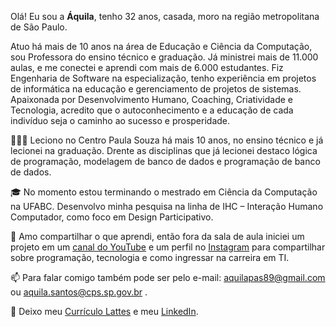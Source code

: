 Olá! Eu sou a **Áquila**, tenho 32 anos, casada, moro na região metropolitana de São Paulo. 

Atuo há mais de 10 anos na área de Educação e Ciência da Computação, sou Professora do ensino técnico e graduação. Já ministrei mais de 11.000 aulas, e me conectei e aprendi com mais de 6.000 estudantes. Fiz Engenharia de Software na especialização, tenho experiência em projetos de informática na educação e gerenciamento de projetos de sistemas. Apaixonada por Desenvolvimento Humano, Coaching, Criatividade e Tecnologia, acredito que o autoconhecimento e a educação de cada indivíduo seja o caminho ao sucesso e prosperidade.

👩🏽‍💻 Leciono no Centro Paula Souza há mais 10 anos, no ensino técnico e já lecionei na graduação. Drente as disciplinas que já lecionei destaco lógica de programação, modelagem de banco de dados e programação de banco de dados. 

🎓  No momento estou terminando o mestrado em Ciência da Computação na UFABC. Desenvolvo minha pesquisa na linha de IHC – Interação Humano Computador, como foco em Design Participativo.

🚀 Amo compartilhar o que aprendi, então fora da sala de aula iniciei um projeto em um [canal do YouTube](bityli.com/dicasdaproaquila) e um perfil no [Instagram](https://www.instagram.com/dicasdaproaquila/) para compartilhar sobre programação, tecnologia e como ingressar na carreira em TI. 

📫  Para falar comigo também pode ser pelo e-mail: aquilapas89@gmail.com ou aquila.santos@cps.sp.gov.br .

📜 Deixo meu [Currículo Lattes](http://lattes.cnpq.br/8929693771155660) e meu [LinkedIn](https://www.linkedin.com/in/aquilaporfirio/).
